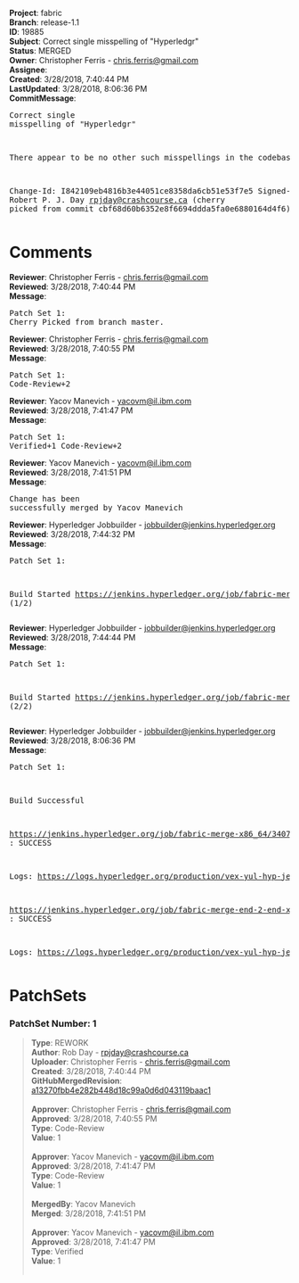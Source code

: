 <strong>Project</strong>: fabric<br><strong>Branch</strong>: release-1.1<br><strong>ID</strong>: 19885<br><strong>Subject</strong>: Correct single misspelling of "Hyperledgr"<br><strong>Status</strong>: MERGED<br><strong>Owner</strong>: Christopher Ferris - chris.ferris@gmail.com<br><strong>Assignee</strong>:<br><strong>Created</strong>: 3/28/2018, 7:40:44 PM<br><strong>LastUpdated</strong>: 3/28/2018, 8:06:36 PM<br><strong>CommitMessage</strong>:<br><pre>Correct single misspelling of "Hyperledgr"

There appear to be no other such misspellings in the codebase.

Change-Id: I842109eb4816b3e44051ce8358da6cb51e53f7e5
Signed-off-by: Robert P. J. Day <rpjday@crashcourse.ca>
(cherry picked from commit cbf68d60b6352e8f6694ddda5fa0e6880164d4f6)
</pre><h1>Comments</h1><strong>Reviewer</strong>: Christopher Ferris - chris.ferris@gmail.com<br><strong>Reviewed</strong>: 3/28/2018, 7:40:44 PM<br><strong>Message</strong>: <pre>Patch Set 1: Cherry Picked from branch master.</pre><strong>Reviewer</strong>: Christopher Ferris - chris.ferris@gmail.com<br><strong>Reviewed</strong>: 3/28/2018, 7:40:55 PM<br><strong>Message</strong>: <pre>Patch Set 1: Code-Review+2</pre><strong>Reviewer</strong>: Yacov Manevich - yacovm@il.ibm.com<br><strong>Reviewed</strong>: 3/28/2018, 7:41:47 PM<br><strong>Message</strong>: <pre>Patch Set 1: Verified+1 Code-Review+2</pre><strong>Reviewer</strong>: Yacov Manevich - yacovm@il.ibm.com<br><strong>Reviewed</strong>: 3/28/2018, 7:41:51 PM<br><strong>Message</strong>: <pre>Change has been successfully merged by Yacov Manevich</pre><strong>Reviewer</strong>: Hyperledger Jobbuilder - jobbuilder@jenkins.hyperledger.org<br><strong>Reviewed</strong>: 3/28/2018, 7:44:32 PM<br><strong>Message</strong>: <pre>Patch Set 1:

Build Started https://jenkins.hyperledger.org/job/fabric-merge-x86_64/3407/ (1/2)</pre><strong>Reviewer</strong>: Hyperledger Jobbuilder - jobbuilder@jenkins.hyperledger.org<br><strong>Reviewed</strong>: 3/28/2018, 7:44:44 PM<br><strong>Message</strong>: <pre>Patch Set 1:

Build Started https://jenkins.hyperledger.org/job/fabric-merge-end-2-end-x86_64/2074/ (2/2)</pre><strong>Reviewer</strong>: Hyperledger Jobbuilder - jobbuilder@jenkins.hyperledger.org<br><strong>Reviewed</strong>: 3/28/2018, 8:06:36 PM<br><strong>Message</strong>: <pre>Patch Set 1:

Build Successful 

https://jenkins.hyperledger.org/job/fabric-merge-x86_64/3407/ : SUCCESS

Logs: https://logs.hyperledger.org/production/vex-yul-hyp-jenkins-3/fabric-merge-x86_64/3407

https://jenkins.hyperledger.org/job/fabric-merge-end-2-end-x86_64/2074/ : SUCCESS

Logs: https://logs.hyperledger.org/production/vex-yul-hyp-jenkins-3/fabric-merge-end-2-end-x86_64/2074</pre><h1>PatchSets</h1><h3>PatchSet Number: 1</h3><blockquote><strong>Type</strong>: REWORK<br><strong>Author</strong>: Rob Day - rpjday@crashcourse.ca<br><strong>Uploader</strong>: Christopher Ferris - chris.ferris@gmail.com<br><strong>Created</strong>: 3/28/2018, 7:40:44 PM<br><strong>GitHubMergedRevision</strong>: [a13270fbb4e282b448d18c99a0d6d043119baac1](https://github.com/hyperledger/fabric/commit/a13270fbb4e282b448d18c99a0d6d043119baac1)<br><br><strong>Approver</strong>: Christopher Ferris - chris.ferris@gmail.com<br><strong>Approved</strong>: 3/28/2018, 7:40:55 PM<br><strong>Type</strong>: Code-Review<br><strong>Value</strong>: 1<br><br><strong>Approver</strong>: Yacov Manevich - yacovm@il.ibm.com<br><strong>Approved</strong>: 3/28/2018, 7:41:47 PM<br><strong>Type</strong>: Code-Review<br><strong>Value</strong>: 1<br><br><strong>MergedBy</strong>: Yacov Manevich<br><strong>Merged</strong>: 3/28/2018, 7:41:51 PM<br><br><strong>Approver</strong>: Yacov Manevich - yacovm@il.ibm.com<br><strong>Approved</strong>: 3/28/2018, 7:41:47 PM<br><strong>Type</strong>: Verified<br><strong>Value</strong>: 1<br><br></blockquote>